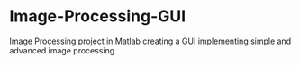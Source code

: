# Image-Processing-GUI
Image Processing project in Matlab creating a GUI implementing simple and advanced image processing
